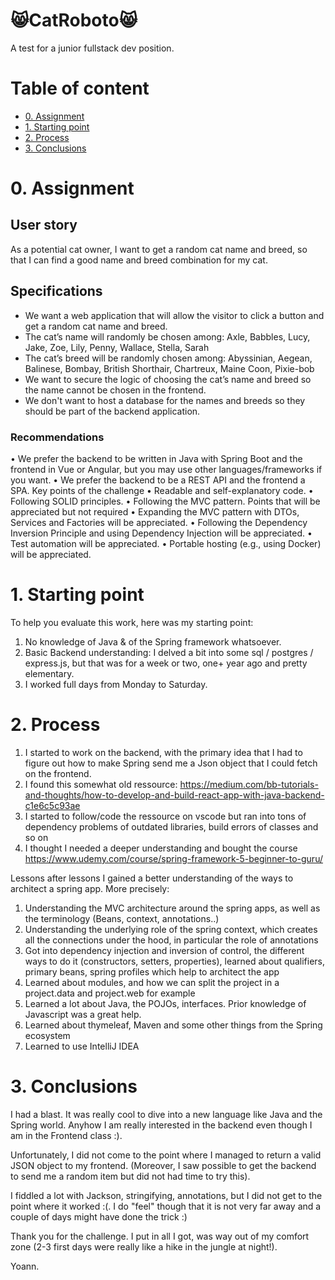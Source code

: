 # 😸CatRoboto😸 <!-- omit in toc -->

A test for a junior fullstack dev position.

# Table of content <!-- omit in toc -->

- [0. Assignment](#0-Assignment)
- [1. Starting point](#1-starting-point)
- [2. Process](#2-process)
- [3. Conclusions](#3-conclusions)

# 0. Assignment

## User story
As a potential cat owner, I want to get a random cat name and breed, so that I can find a good name and breed combination for my cat.

## Specifications
- We want a web application that will allow the visitor to click a button and get a random
cat name and breed.
- The cat’s name will randomly be chosen among: Axle, Babbles, Lucy, Jake, Zoe, Lily,
Penny, Wallace, Stella, Sarah
- The cat’s breed will be randomly chosen among: Abyssinian, Aegean, Balinese, Bombay,
British Shorthair, Chartreux, Maine Coon, Pixie-bob
- We want to secure the logic of choosing the cat’s name and breed so the name cannot be
chosen in the frontend.
- We don't want to host a database for the names and breeds so they should be part of the
backend application.

### Recommendations
• We prefer the backend to be written in Java with Spring Boot and the frontend in Vue or
Angular, but you may use other languages/frameworks if you want.
• We prefer the backend to be a REST API and the frontend a SPA.
Key points of the challenge
• Readable and self-explanatory code.
• Following SOLID principles.
• Following the MVC pattern.
Points that will be appreciated but not required
• Expanding the MVC pattern with DTOs, Services and Factories will be appreciated.
• Following the Dependency Inversion Principle and using Dependency Injection will be
appreciated.
• Test automation will be appreciated.
• Portable hosting (e.g., using Docker) will be appreciated.

# 1. Starting point

To help you evaluate this work, here was my starting point:

1. No knowledge of Java & of the Spring framework whatsoever.
2. Basic Backend understanding: I delved a bit into some sql / postgres / express.js, but that was for a week or two, one+ year ago and pretty elementary.
3. I worked full days from Monday to Saturday.

# 2. Process

1. I started to work on the backend, with the primary idea that I had to figure out how to make Spring send me a Json object that I could fetch on the frontend.
2. I found this somewhat old ressource: https://medium.com/bb-tutorials-and-thoughts/how-to-develop-and-build-react-app-with-java-backend-c1e6c5c93ae
3. I started to follow/code the ressource on vscode but ran into tons of dependency problems of outdated libraries, build errors of classes and so on
4. I thought I needed a deeper understanding and bought the course https://www.udemy.com/course/spring-framework-5-beginner-to-guru/

Lessons after lessons I gained a better understanding of the ways to architect a spring app. More precisely:

1. Understanding the MVC architecture around the spring apps, as well as the terminology (Beans, context, annotations..)
2. Understanding the underlying role of the spring context, which creates all the connections under the hood, in particular the role of annotations
3. Got into dependency injection and inversion of control, the different ways to do it (constructors, setters, properties), learned about qualifiers, primary beans, spring profiles which help to architect the app
4. Learned about modules, and how we can split the project in a project.data and project.web for example
5. Learned a lot about Java, the POJOs, interfaces. Prior knowledge of Javascript was a great help.
6. Learned about thymeleaf, Maven and some other things from the Spring ecosystem
7. Learned to use IntelliJ IDEA

# 3. Conclusions

I had a blast. It was really cool to dive into a new language like Java and the Spring world. Anyhow I am really interested in the backend even though I am in the Frontend class :).

Unfortunately, I did not come to the point where I managed to return a valid JSON object to my frontend. (Moreover, I saw possible to get the backend to send me a random item but did not had time to try this).

I fiddled a lot with Jackson, stringifying, annotations, but I did not get to the point where it worked :(. I do "feel" though that it is not very far away and a couple of days might have done the trick :)

Thank you for the challenge. I put in all I got, was way out of my comfort zone (2-3 first days were really like a hike in the jungle at night!).

Yoann.
